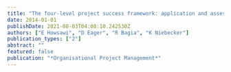 ```yaml
---
title: "The four-level project success framework: application and assessment"
date: 2014-01-01
publishDate: 2021-08-03T04:08:10.242530Z
authors: ["E Howsawi", "D Eager", "R Bagia", "K Niebecker"]
publication_types: ["2"]
abstract: ""
featured: false
publication: "*Organisational Project Management*"
---
```


